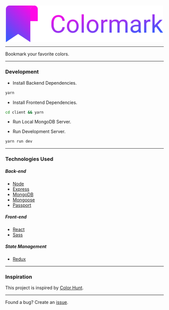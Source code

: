 <p align="center">
	<img src="./client/src/img/logo-big.svg" align="center" width="500">
</p>

---

Bookmark your favorite colors.

---

### Development

-   Install Backend Dependencies.

```sh
yarn
```

-   Install Frontend Dependencies.

```sh
cd client && yarn
```

-   Run Local MongoDB Server.

-   Run Development Server.

```sh
yarn run dev
```

---

### Technologies Used

##### Back-end

-   [Node](https://nodejs.org)
-   [Express](http://expressjs.com)
-   [MongoDB](http://mongodb.com)
-   [Mongoose](http://mongoosejs.com)
-   [Passport](http://www.passportjs.org)

##### Front-end

-   [React](https://reactjs.org)
-   [Sass](https://sass-lang.com)

##### State Management

-   [Redux](https://redux.js.org)

---

### Inspiration

This project is inspired by [Color Hunt](https://colorhunt.co/).

---

Found a bug? Create an [issue](https://github.com/PiyushPawar17/colormark/issues).
